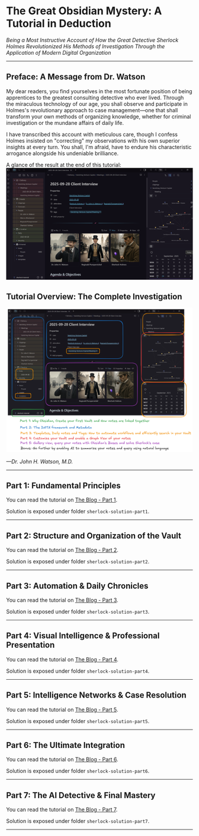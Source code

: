 # The Great Obsidian Mystery: A Tutorial in Deduction

_Being a Most Instructive Account of How the Great Detective Sherlock Holmes Revolutionized His Methods of Investigation Through the Application of Modern Digital Organization_

---

## Preface: A Message from Dr. Watson

My dear readers, you find yourselves in the most fortunate position of being apprentices to the greatest consulting detective who ever lived. Through the miraculous technology of our age, you shall observe and participate in Holmes's revolutionary approach to case management—one that shall transform your own methods of organizing knowledge, whether for criminal investigation or the mundane affairs of daily life.

I have transcribed this account with meticulous care, though I confess Holmes insisted on "correcting" my observations with his own superior insights at every turn. You shall, I'm afraid, have to endure his characteristic arrogance alongside his undeniable brilliance.

A glance of the result at the end of this tutorial:
![screenshot](https://raw.githubusercontent.com/dsalathe/obsidian-tutorial/main/obsidian-tutorial/images/ScreenshotResultGlobal.png)

## Tutorial Overview: The Complete Investigation

![screenshot](https://raw.githubusercontent.com/dsalathe/obsidian-tutorial/main/obsidian-tutorial/images/ScreenshotResultGlobalAnnotated.png)

_—Dr. John H. Watson, M.D._

---

## Part 1: Fundamental Principles

You can read the tutorial on [The Blog - Part 1](https://dsalathe.github.io/blog/#/blog/15).

Solution is exposed under folder `sherlock-solution-part1`.

---
## Part 2: Structure and Organization of the Vault

You can read the tutorial on [The Blog - Part 2](https://dsalathe.github.io/blog/#/blog/16).

Solution is exposed under folder `sherlock-solution-part2`.

---
## Part 3: Automation & Daily Chronicles

You can read the tutorial on [The Blog - Part 3](https://dsalathe.github.io/blog/#/blog/17).

Solution is exposed under folder `sherlock-solution-part3`.

---
## Part 4: Visual Intelligence & Professional Presentation

You can read the tutorial on [The Blog - Part 4](https://dsalathe.github.io/blog/#/blog/18).

Solution is exposed under folder `sherlock-solution-part4`.

---
## Part 5: Intelligence Networks & Case Resolution

You can read the tutorial on [The Blog - Part 5](https://dsalathe.github.io/blog/#/blog/19).

Solution is exposed under folder `sherlock-solution-part5`.

---
## Part 6: The Ultimate Integration

You can read the tutorial on [The Blog - Part 6](https://dsalathe.github.io/blog/#/blog/20).

Solution is exposed under folder `sherlock-solution-part6`.

---
## Part 7: The AI Detective & Final Mastery

You can read the tutorial on [The Blog - Part 7](https://dsalathe.github.io/blog/#/blog/21).

Solution is exposed under folder `sherlock-solution-part7`.

---

